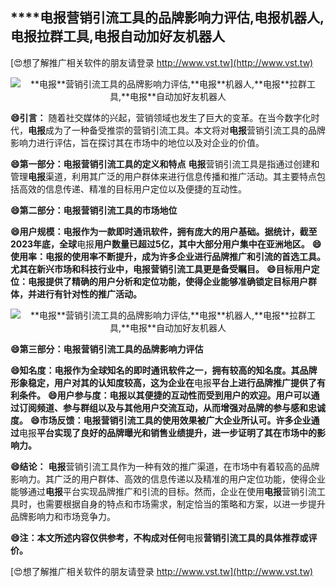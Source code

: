 ## ****电报**营销引流工具的品牌影响力评估,**电报**机器人,**电报**拉群工具,**电报**自动加好友机器人**

[😍想了解推广相关软件的朋友请登录 http://www.vst.tw](http://www.vst.tw)

 <center><img src="https://vst.tw/MP4/tuiguang/png/5.png" alt="**电报**营销引流工具的品牌影响力评估,**电报**机器人,**电报**拉群工具,**电报**自动加好友机器人"></center>

**😄引言：**
随着社交媒体的兴起，营销领域也发生了巨大的变革。在当今数字化时代，**电报**成为了一种备受推崇的营销引流工具。本文将对**电报**营销引流工具的品牌影响力进行评估，旨在探讨其在市场中的地位以及对企业的价值。

**😄第一部分：**电报**营销引流工具的定义和特点**
**电报**营销引流工具是指通过创建和管理**电报**渠道，利用其广泛的用户群体来进行信息传播和推广活动。其主要特点包括高效的信息传递、精准的目标用户定位以及便捷的互动性。

**😄第二部分：**电报**营销引流工具的市场地位**

**😄用户规模：**电报**作为一款即时通讯软件，拥有庞大的用户基础。据统计，截至2023年底，全球**电报**用户数量已超过5亿，其中大部分用户集中在亚洲地区。**
**😄使用率：**电报**的使用率不断提升，成为许多企业进行品牌推广和引流的首选工具。尤其在新兴市场和科技行业中，**电报**营销引流工具更是备受瞩目。**
**😄目标用户定位：**电报**提供了精确的用户分析和定位功能，使得企业能够准确锁定目标用户群体，并进行有针对性的推广活动。**

 <center><img src="https://vst.tw/MP4/tuiguang/png/5.png" alt="**电报**营销引流工具的品牌影响力评估,**电报**机器人,**电报**拉群工具,**电报**自动加好友机器人"></center>

**😄第三部分：**电报**营销引流工具的品牌影响力评估**

**😄知名度：**电报**作为全球知名的即时通讯软件之一，拥有较高的知名度。其品牌形象稳定，用户对其的认知度较高，这为企业在**电报**平台上进行品牌推广提供了有利条件。**
**😄用户参与度：**电报**以其便捷的互动性而受到用户的欢迎。用户可以通过订阅频道、参与群组以及与其他用户交流互动，从而增强对品牌的参与感和忠诚度。**
**😄市场反馈：**电报**营销引流工具的使用效果被广大企业所认可。许多企业通过**电报**平台实现了良好的品牌曝光和销售业绩提升，进一步证明了其在市场中的影响力。**

**😄结论：**
**电报**营销引流工具作为一种有效的推广渠道，在市场中有着较高的品牌影响力。其广泛的用户群体、高效的信息传递以及精准的用户定位功能，使得企业能够通过**电报**平台实现品牌推广和引流的目标。然而，企业在使用**电报**营销引流工具时，也需要根据自身的特点和市场需求，制定恰当的策略和方案，以进一步提升品牌影响力和市场竞争力。

**😄注：本文所述内容仅供参考，不构成对任何**电报**营销引流工具的具体推荐或评价。**

[😍想了解推广相关软件的朋友请登录 http://www.vst.tw](http://www.vst.tw)



